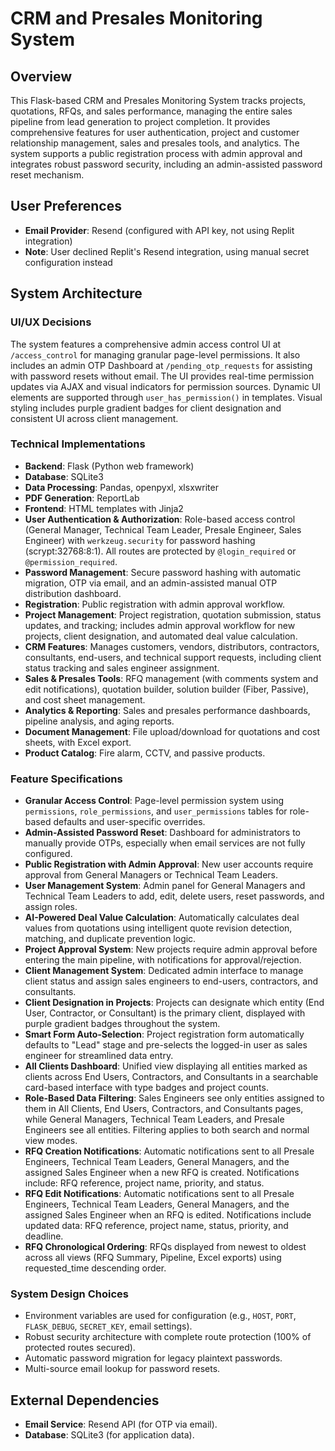 # CRM and Presales Monitoring System

## Overview
This Flask-based CRM and Presales Monitoring System tracks projects, quotations, RFQs, and sales performance, managing the entire sales pipeline from lead generation to project completion. It provides comprehensive features for user authentication, project and customer relationship management, sales and presales tools, and analytics. The system supports a public registration process with admin approval and integrates robust password security, including an admin-assisted password reset mechanism.

## User Preferences
- **Email Provider**: Resend (configured with API key, not using Replit integration)
- **Note**: User declined Replit's Resend integration, using manual secret configuration instead

## System Architecture

### UI/UX Decisions
The system features a comprehensive admin access control UI at `/access_control` for managing granular page-level permissions. It also includes an admin OTP Dashboard at `/pending_otp_requests` for assisting with password resets without email. The UI provides real-time permission updates via AJAX and visual indicators for permission sources. Dynamic UI elements are supported through `user_has_permission()` in templates. Visual styling includes purple gradient badges for client designation and consistent UI across client management.

### Technical Implementations
- **Backend**: Flask (Python web framework)
- **Database**: SQLite3
- **Data Processing**: Pandas, openpyxl, xlsxwriter
- **PDF Generation**: ReportLab
- **Frontend**: HTML templates with Jinja2
- **User Authentication & Authorization**: Role-based access control (General Manager, Technical Team Leader, Presale Engineer, Sales Engineer) with `werkzeug.security` for password hashing (scrypt:32768:8:1). All routes are protected by `@login_required` or `@permission_required`.
- **Password Management**: Secure password hashing with automatic migration, OTP via email, and an admin-assisted manual OTP distribution dashboard.
- **Registration**: Public registration with admin approval workflow.
- **Project Management**: Project registration, quotation submission, status updates, and tracking; includes admin approval workflow for new projects, client designation, and automated deal value calculation.
- **CRM Features**: Manages customers, vendors, distributors, contractors, consultants, end-users, and technical support requests, including client status tracking and sales engineer assignment.
- **Sales & Presales Tools**: RFQ management (with comments system and edit notifications), quotation builder, solution builder (Fiber, Passive), and cost sheet management.
- **Analytics & Reporting**: Sales and presales performance dashboards, pipeline analysis, and aging reports.
- **Document Management**: File upload/download for quotations and cost sheets, with Excel export.
- **Product Catalog**: Fire alarm, CCTV, and passive products.

### Feature Specifications
- **Granular Access Control**: Page-level permission system using `permissions`, `role_permissions`, and `user_permissions` tables for role-based defaults and user-specific overrides.
- **Admin-Assisted Password Reset**: Dashboard for administrators to manually provide OTPs, especially when email services are not fully configured.
- **Public Registration with Admin Approval**: New user accounts require approval from General Managers or Technical Team Leaders.
- **User Management System**: Admin panel for General Managers and Technical Team Leaders to add, edit, delete users, reset passwords, and assign roles.
- **AI-Powered Deal Value Calculation**: Automatically calculates deal values from quotations using intelligent quote revision detection, matching, and duplicate prevention logic.
- **Project Approval System**: New projects require admin approval before entering the main pipeline, with notifications for approval/rejection.
- **Client Management System**: Dedicated admin interface to manage client status and assign sales engineers to end-users, contractors, and consultants.
- **Client Designation in Projects**: Projects can designate which entity (End User, Contractor, or Consultant) is the primary client, displayed with purple gradient badges throughout the system.
- **Smart Form Auto-Selection**: Project registration form automatically defaults to "Lead" stage and pre-selects the logged-in user as sales engineer for streamlined data entry.
- **All Clients Dashboard**: Unified view displaying all entities marked as clients across End Users, Contractors, and Consultants in a searchable card-based interface with type badges and project counts.
- **Role-Based Data Filtering**: Sales Engineers see only entities assigned to them in All Clients, End Users, Contractors, and Consultants pages, while General Managers, Technical Team Leaders, and Presale Engineers see all entities. Filtering applies to both search and normal view modes.
- **RFQ Creation Notifications**: Automatic notifications sent to all Presale Engineers, Technical Team Leaders, General Managers, and the assigned Sales Engineer when a new RFQ is created. Notifications include: RFQ reference, project name, priority, and status.
- **RFQ Edit Notifications**: Automatic notifications sent to all Presale Engineers, Technical Team Leaders, General Managers, and the assigned Sales Engineer when an RFQ is edited. Notifications include updated data: RFQ reference, project name, status, priority, and deadline.
- **RFQ Chronological Ordering**: RFQs displayed from newest to oldest across all views (RFQ Summary, Pipeline, Excel exports) using requested_time descending order.

### System Design Choices
- Environment variables are used for configuration (e.g., `HOST`, `PORT`, `FLASK_DEBUG`, `SECRET_KEY`, email settings).
- Robust security architecture with complete route protection (100% of protected routes secured).
- Automatic password migration for legacy plaintext passwords.
- Multi-source email lookup for password resets.

## External Dependencies
- **Email Service**: Resend API (for OTP via email).
- **Database**: SQLite3 (for application data).